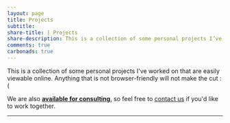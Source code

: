 ```yaml
---
layout: page
title: Projects
subtitle: 
share-title: | Projects
share-description: This is a collection of some personal projects I’ve worked on, including many open-source software that's used by tens of thousands of people.
comments: true
carbonads: true
---
```


This is a collection of some personal projects I've worked on that are easily viewable online. Anything that is not browser-friendly will not make the cut :(

We are also [**available for consulting**](/shiny), so feel free to [contact us](/contact) if you'd like to work together. 

---

